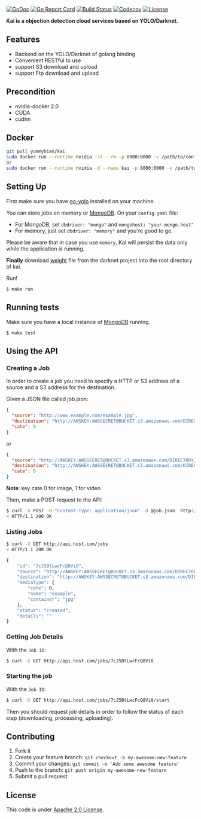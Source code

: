 [![GoDoc](http://img.shields.io/badge/go-documentation-blue.svg?style=flat-square)](https://godoc.org/github.com/ZanLabs/kai)
[![Go Report Card](https://goreportcard.com/badge/github.com/labstack/echo?style=flat-square)](https://goreportcard.com/report/github.com/ZanLabs/kai)
[![Build Status](http://img.shields.io/travis/labstack/echo.svg?style=flat-square)](https://travis-ci.org/ZanLabs/kai)
[![Codecov](https://img.shields.io/codecov/c/github/labstack/echo.svg?style=flat-square)](https://codecov.io/gh/ZanLabs/kai) 
[![License](https://img.shields.io/badge/License-Apache%202.0-blue.svg)](https://raw.githubusercontent.com/ZanLabs/kai/master/README.md)

**Kai is a objection detection cloud services based on YOLO/Darknet.**

## Features
- Backend on the YOLO/Darknet of golang binding
- Convenient RESTful to use
- support S3 download and upload
- support Ftp download and upload

## Precondition
- nvidia-docker 2.0
- CUDA
- cudnn 

## Docker
```bash
git pull yummybian/kai
sudo docker run --runtime nvidia -it --rm -p 8000:8000 -v /path/to/config.yaml:/kai-service/config.yaml yummybian/kai bash
or
sudo docker run --runtime nvidia -d --name kai -p 8000:8000 -v /path/to/config.yaml:/kai-service/config.yaml yummybian/kai 
```

## Setting Up

First make sure you have [go-yolo](https://github.com/ZanLabs/go-yolo) installed on your machine. 


You can store jobs on memory or [MongoDB](https://www.mongodb.com/). On your `config.yaml` file:

- For MongoDB, set `dbdriver: "mongo"` and `mongohost: "your.mongo.host"`
- For memory, just set `dbdriver: "memory"` and you're good to go.

Please be aware that in case you use `memory`, Kai will persist the data only while the application is running.

**Finally** download [weight](http://pjreddie.com/media/files/yolo.weights) file from the darknet project into the root directory of kai.

Run!

```
$ make run
```

## Running tests

Make sure you have a local instance of [MongoDB](https://github.com/mongodb/mongo) running.

```
$ make test
```

## Using the API
### Creating a Job
In order to create a job you need to specify a HTTP or S3 address of a source and a S3 address for the destination. 

Given a JSON file called job.json:

```json
{
  "source": "http://www.example.com/example.jpg",
  "destination": "http://AWSKEY:AWSSECRET@BUCKET.s3.amazonaws.com/DIRECTORY",
  "cate": 0
}
```

or

```json
{
  "source": "http://AWSKEY:AWSSECRET@BUCKET.s3.amazonaws.com/DIRECTORY/example.jpg",
  "destination": "http://AWSKEY:AWSSECRET@BUCKET.s3.amazonaws.com/DIRECTORY",
  "cate": 0
}
```

**Note**: key cate 0 for image, 1 for video

Then, make a POST request to the API:

```Bash
$ curl -X POST -H "Content-Type: application/json" -d @job.json  http://api.host.com/jobs
< HTTP/1.1 200 OK
```

### Listing Jobs
```Bash
$ curl -X GET http://api.host.com/jobs
< HTTP/1.1 200 OK
```

```Bash
{
    "id": "7cJ5BtLwcFcQ8Vi8",
    "source": "http://AWSKEY:AWSSECRET@BUCKET.s3.amazonaws.com/DIRECTORY/example.jpg",
    "destination": "http://AWSKEY:AWSSECRET@BUCKET.s3.amazonaws.com/DIRECTORY",
    "mediaType": {
        "cate": 0,
        "name": "example",
        "container": "jpg"
    },
    "status": "created",
    "details": ""
}
```

### Getting Job Details
With the `Job ID`:

```Bash
$ curl -X GET http://api.host.com/jobs/7cJ5BtLwcFcQ8Vi8
```

### Starting the job
With the `Job ID`:

```Bash
$ curl -X GET http://api.host.com/jobs/7cJ5BtLwcFcQ8Vi8/start
```

Then you should request job details in order to follow the status of each step (downloading, processing, uploading).


## Contributing

1. Fork it
2. Create your feature branch: `git checkout -b my-awesome-new-feature`
3. Commit your changes: `git commit -m 'Add some awesome feature'`
4. Push to the branch: `git push origin my-awesome-new-feature`
5. Submit a pull request

## License

This code is under [Apache 2.0 License](https://github.com/ZanLabs/kai/blob/master/LICENSE).
